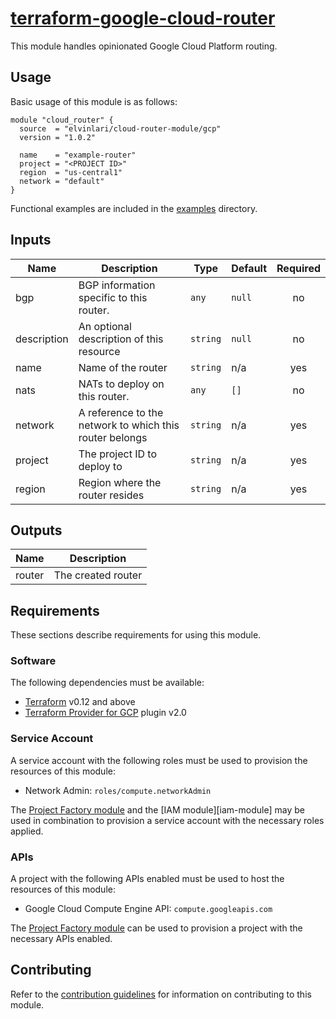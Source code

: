# [terraform-google-cloud-router](https://registry.terraform.io/modules/terraform-google-modules/cloud-router/google)

This module handles opinionated Google Cloud Platform routing.

## Usage

Basic usage of this module is as follows:

```hcl
module "cloud_router" {
  source  = "elvinlari/cloud-router-module/gcp"
  version = "1.0.2"

  name    = "example-router"
  project = "<PROJECT ID>"
  region  = "us-central1"
  network = "default"
}
```

Functional examples are included in the
[examples](./examples/) directory.

<!-- BEGINNING OF PRE-COMMIT-TERRAFORM DOCS HOOK -->
## Inputs

| Name | Description | Type | Default | Required |
|------|-------------|------|---------|:--------:|
| bgp | BGP information specific to this router. | `any` | `null` | no |
| description | An optional description of this resource | `string` | `null` | no |
| name | Name of the router | `string` | n/a | yes |
| nats | NATs to deploy on this router. | `any` | `[]` | no |
| network | A reference to the network to which this router belongs | `string` | n/a | yes |
| project | The project ID to deploy to | `string` | n/a | yes |
| region | Region where the router resides | `string` | n/a | yes |

## Outputs

| Name | Description |
|------|-------------|
| router | The created router |

<!-- END OF PRE-COMMIT-TERRAFORM DOCS HOOK -->

## Requirements

These sections describe requirements for using this module.

### Software

The following dependencies must be available:

- [Terraform][terraform] v0.12 and above
- [Terraform Provider for GCP][terraform-provider-gcp] plugin v2.0

### Service Account

A service account with the following roles must be used to provision
the resources of this module:

- Network Admin: `roles/compute.networkAdmin`

The [Project Factory module][project-factory-module] and the
[IAM module][iam-module] may be used in combination to provision a
service account with the necessary roles applied.

### APIs

A project with the following APIs enabled must be used to host the
resources of this module:

- Google Cloud Compute Engine API: `compute.googleapis.com`

The [Project Factory module][project-factory-module] can be used to
provision a project with the necessary APIs enabled.

## Contributing

Refer to the [contribution guidelines](./CONTRIBUTING.md) for
information on contributing to this module.

[project-factory-module]: https://registry.terraform.io/modules/terraform-google-modules/project-factory/google
[terraform-provider-gcp]: https://www.terraform.io/docs/providers/google/index.html
[terraform]: https://www.terraform.io/downloads.html
